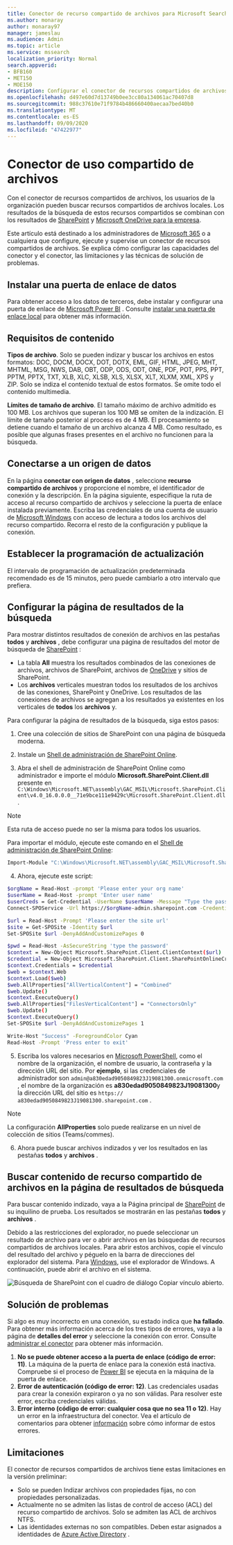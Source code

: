 ```yaml
---
title: Conector de recurso compartido de archivos para Microsoft Search
ms.author: monaray
author: monaray97
manager: jameslau
ms.audience: Admin
ms.topic: article
ms.service: mssearch
localization_priority: Normal
search.appverid:
- BFB160
- MET150
- MOE150
description: Configurar el conector de recursos compartidos de archivos para Microsoft Search.
ms.openlocfilehash: d497e60d7d13749b0ee3cc80a134061ac70407d8
ms.sourcegitcommit: 988c37610e71f9784b486660400aecaa7bed40b0
ms.translationtype: MT
ms.contentlocale: es-ES
ms.lasthandoff: 09/09/2020
ms.locfileid: "47422977"
---
```

# <a name="file-share-connector"></a>Conector de uso compartido de archivos

Con el conector de recursos compartidos de archivos, los usuarios de la organización pueden buscar recursos compartidos de archivos locales. Los resultados de la búsqueda de estos recursos compartidos se combinan con los resultados de [SharePoint](http://sharepoint.com/) y [Microsoft OneDrive para la empresa](https://onedrive.live.com/about/business/).

Este artículo está destinado a los administradores de [Microsoft 365](https://www.microsoft.com/microsoft-365) o a cualquiera que configure, ejecute y supervise un conector de recursos compartidos de archivos. Se explica cómo configurar las capacidades del conector y el conector, las limitaciones y las técnicas de solución de problemas.

## <a name="install-a-data-gateway"></a>Instalar una puerta de enlace de datos
Para obtener acceso a los datos de terceros, debe instalar y configurar una puerta de enlace de [Microsoft Power BI](https://msit.powerbi.com/) . Consulte [instalar una puerta de enlace local](https://docs.microsoft.com/data-integration/gateway/service-gateway-install) para obtener más información.  

## <a name="content-requirements"></a>Requisitos de contenido
**Tipos de archivo**. Solo se pueden indizar y buscar los archivos en estos formatos: DOC, DOCM, DOCX, DOT, DOTX, EML, GIF, HTML, JPEG, MHT, MHTML, MSG, NWS, DAB, OBT, ODP, ODS, ODT, ONE, PDF, POT, PPS, PPT, PPTM, PPTX, TXT, XLB, XLC, XLSB, XLS, XLSX, XLT, XLXM, XML, XPS y ZIP. Solo se indiza el contenido textual de estos formatos. Se omite todo el contenido multimedia.
 
**Límites de tamaño de archivo**. El tamaño máximo de archivo admitido es 100 MB. Los archivos que superan los 100 MB se omiten de la indización. El límite de tamaño posterior al proceso es de 4 MB. El procesamiento se detiene cuando el tamaño de un archivo alcanza 4 MB. Como resultado, es posible que algunas frases presentes en el archivo no funcionen para la búsqueda.

## <a name="connect-to-a-data-source"></a>Conectarse a un origen de datos
En la página **conectar con origen de datos** , seleccione **recurso compartido de archivos** y proporcione el nombre, el identificador de conexión y la descripción. En la página siguiente, especifique la ruta de acceso al recurso compartido de archivos y seleccione la puerta de enlace instalada previamente. Escriba las credenciales de una cuenta de usuario de [Microsoft Windows](https://microsoft.com/windows) con acceso de lectura a todos los archivos del recurso compartido. Recorra el resto de la configuración y publique la conexión.

## <a name="set-the-refresh-schedule"></a>Establecer la programación de actualización
El intervalo de programación de actualización predeterminada recomendado es de 15 minutos, pero puede cambiarlo a otro intervalo que prefiera.

## <a name="set-up-your-search-results-page"></a>Configurar la página de resultados de la búsqueda
Para mostrar distintos resultados de conexión de archivos en las pestañas **todos** y **archivos** , debe configurar una página de resultados del motor de búsqueda de [SharePoint](http://sharepoint.com/) :
- La tabla **All** muestra los resultados combinados de las conexiones de archivos, archivos de SharePoint, archivos de [OneDrive](https://onedrive.live.com/about/business/) y sitios de SharePoint. 
- Los **archivos** verticales muestran todos los resultados de los archivos de las conexiones, SharePoint y OneDrive.
Los resultados de las conexiones de archivos se agregan a los resultados ya existentes en los verticales de **todos** los **archivos** y.

Para configurar la página de resultados de la búsqueda, siga estos pasos:
1. Cree una colección de sitios de SharePoint con una página de búsqueda moderna.

2. Instale un [Shell de administración de SharePoint Online](https://www.microsoft.com/download/details.aspx?id=35588).

3. Abra el shell de administración de SharePoint Online como administrador e importe el módulo **Microsoft.SharePoint.Client.dll** presente en `C:\Windows\Microsoft.NET\assembly\GAC_MSIL\Microsoft.SharePoint.Client\v4.0_16.0.0.0__71e9bce111e9429c\Microsoft.SharePoint.Client.dll` .

> [!NOTE]
> Esta ruta de acceso puede no ser la misma para todos los usuarios.

Para importar el módulo, ejecute este comando en el [Shell de administración de SharePoint Online](https://www.microsoft.com/download/details.aspx?id=35588):
```bash
Import-Module "C:\Windows\Microsoft.NET\assembly\GAC_MSIL\Microsoft.SharePoint.Client\v4.0_16.0.0.0__71e9bce111e9429c\Microsoft.SharePoint.Client.dll" 
```

4. Ahora, ejecute este script:
```bash
$orgName = Read-Host -prompt 'Please enter your org name'
$userName = Read-Host -prompt 'Enter user name'
$userCreds = Get-Credential -UserName $userName -Message "Type the password"
Connect-SPOService -Url https://$orgName-admin.sharepoint.com -Credential $userCreds

$url = Read-Host -Prompt 'Please enter the site url'
$site = Get-SPOSite -Identity $url
Set-SPOSite $url -DenyAddAndCustomizePages 0

$pwd = Read-Host -AsSecureString 'type the password'
$context = New-Object Microsoft.SharePoint.Client.ClientContext($url)
$credential = New-Object Microsoft.SharePoint.Client.SharePointOnlineCredentials($userName, $pwd)
$context.Credentials = $credential
$web = $context.Web
$context.Load($web)
$web.AllProperties["AllVerticalContent"] = "Combined"
$web.Update()
$context.ExecuteQuery()
$web.AllProperties["FilesVerticalContent"] = "ConnectorsOnly"
$web.Update()
$context.ExecuteQuery()
Set-SPOSite $url -DenyAddAndCustomizePages 1

Write-Host "Success" -ForegroundColor Cyan
Read-Host -Prompt 'Press enter to exit'
```

5. Escriba los valores necesarios en [Microsoft PowerShell](https://microsoft.com/powershell), como el nombre de la organización, el nombre de usuario, la contraseña y la dirección URL del sitio. Por **ejemplo**, si las credenciales de administrador son `admin@a830edad9050849823J19081300.onmicrosoft.com` , el nombre de la organización es **a830edad9050849823J19081300**y la dirección URL del sitio es `https:// a830edad9050849823J19081300.sharepoint.com` .

> [!NOTE]
> La configuración **AllProperties** solo puede realizarse en un nivel de colección de sitios (Teams/commes).

6. Ahora puede buscar archivos indizados y ver los resultados en las pestañas **todos** y **archivos** .

## <a name="search-for-file-share-content-in-the-search-results-page"></a>Buscar contenido de recurso compartido de archivos en la página de resultados de búsqueda
Para buscar contenido indizado, vaya a la Página principal de [SharePoint](http://sharepoint.com/) de su inquilino de prueba. Los resultados se mostrarán en las pestañas **todos** y **archivos** .

Debido a las restricciones del explorador, no puede seleccionar un resultado de archivo para ver o abrir archivos en las búsquedas de recursos compartidos de archivos locales. Para abrir estos archivos, copie el vínculo del resultado del archivo y péguelo en la barra de direcciones del explorador del sistema. Para [Windows](https://microsoft.com/windows), use el explorador de Windows. A continuación, puede abrir el archivo en el sistema.

![Búsqueda de SharePoint con el cuadro de diálogo Copiar vínculo abierto.](media/fileshare-search.png)

## <a name="troubleshooting"></a>Solución de problemas
Si algo es muy incorrecto en una conexión, su estado indica que **ha fallado**. Para obtener más información acerca de los tres tipos de errores, vaya a la página de **detalles del error** y seleccione la conexión con error. Consulte [administrar el conector](manage-connector.md) para obtener más información.
1. **No se puede obtener acceso a la puerta de enlace (código de error: 11)**. La máquina de la puerta de enlace para la conexión está inactiva. Compruebe si el proceso de [Power BI](https://msit.powerbi.com/) se ejecuta en la máquina de la puerta de enlace.
2. **Error de autenticación (código de error: 12)**. Las credenciales usadas para crear la conexión expiraron o ya no son válidas. Para resolver este error, escriba credenciales válidas.
3. **Error interno (código de error: cualquier cosa que no sea 11 o 12)**. Hay un error en la infraestructura del conector. Vea el artículo de comentarios para obtener [información](connectors-feedback.md) sobre cómo informar de estos errores.

## <a name="limitations"></a>Limitaciones
El conector de recursos compartidos de archivos tiene estas limitaciones en la versión preliminar:
* Solo se pueden Indizar archivos con propiedades fijas, no con propiedades personalizadas.
* Actualmente no se admiten las listas de control de acceso (ACL) del recurso compartido de archivos. Solo se admiten las ACL de archivos NTFS.
* Las identidades externas no son compatibles. Deben estar asignados a identidades de [Azure Active Directory](https://docs.microsoft.com/azure/active-directory/) .
